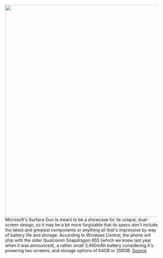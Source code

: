 <img src='https://cdn.vox-cdn.com/thumbor/Sf-fdjW4tYcqX2IIjNwUCe1Vsx8=/0x0:2040x1360/1200x800/filters:focal(807x644:1133x970)/cdn.vox-cdn.com/uploads/chorus_image/image/66804793/akrales_191002_3704_0482.0.jpg' width='700px' /><br/>
Microsoft's Surface Duo is meant to be a showcase for its unique, dual-screen design, so it may be a bit more forgivable that its specs don't include the latest and greatest components or anything all that's impressive by way of battery life and storage. According to Windows Central, the phone will ship with the older Qualcomm Snapdragon 855 (which we knew last year when it was announced), a rather small 3,460mAh battery considering it's powering two screens, and storage options of 64GB or 256GB.
<a href='https://www.theverge.com/2020/5/15/21260516/microsoft-surface-duo-specs-battery-life-storage-processor'> Source <a/>